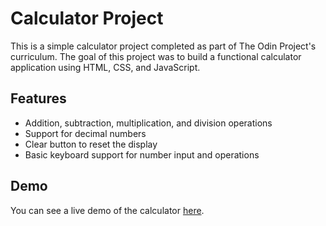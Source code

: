 # Calculator Project

This is a simple calculator project completed as part of The Odin Project's curriculum. The goal of this project was to build a functional calculator application using HTML, CSS, and JavaScript.

## Features

- Addition, subtraction, multiplication, and division operations
- Support for decimal numbers
- Clear button to reset the display
- Basic keyboard support for number input and operations

## Demo

You can see a live demo of the calculator [here](https://uniatrix.github.io/odin-calculator/).
